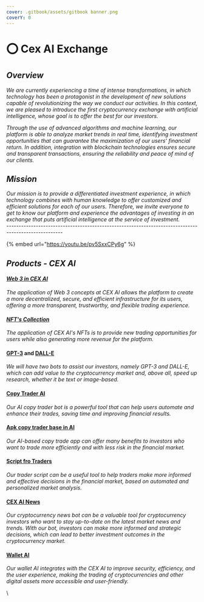```yaml
---
cover: .gitbook/assets/gitbook banner.png
coverY: 0
---
```


# ⭕ Cex AI Exchange

## _Overview_

_We are currently experiencing a time of intense transformations, in which technology has been a protagonist in the development of new solutions capable of revolutionizing the way we conduct our activities. In this context, we are pleased to introduce the first cryptocurrency exchange with artificial intelligence, whose goal is to offer the best for our investors._

_Through the use of advanced algorithms and machine learning, our platform is able to analyze market trends in real time, identifying investment opportunities that can guarantee the maximization of our users' financial return. In addition, integration with blockchain technologies ensures secure and transparent transactions, ensuring the reliability and peace of mind of our clients._

## _Mission_

_Our mission is to provide a differentiated investment experience, in which technology combines with human knowledge to offer customized and efficient solutions for each of our users. Therefore, we invite everyone to get to know our platform and experience the advantages of investing in an exchange that puts artificial intelligence at the service of investment._\
_-----------------------------------------------------------------------------------------------------_

{% embed url="https://youtu.be/pv5SxxCPy6g" %}

## _Products - CEX AI_

#### __[_Web 3 in CEX AI_](features/web-3.md)__

_The application of Web 3 concepts at CEX AI allows the platform to create a more decentralized, secure, and efficient infrastructure for its users, offering a more transparent, trustworthy, and flexible trading experience._

#### __[_NFT's Collection_](./#nfts-collection)__

_The application of CEX AI's NFTs is to provide new trading opportunities for users while also generating more revenue for the platform._

#### [GPT-3](features/bot-gpt3-ia.md) and [DALL-E ](features/bot-dall-e-ia.md)

_We will have two bots to assist our investors, namely GPT-3 and DALL-E, which can add value to the cryptocurrency market and, above all, speed up research, whether it be text or image-based._

#### [Copy Trader AI](./#copy-trader-ai)

_Our AI copy trader bot is a powerful tool that can help users automate and enhance their trades, saving time and improving financial results._

#### [Apk copy trader base in AI](./#apk-copy-trader-base-in-ai)

_Our AI-based copy trade app can offer many benefits to investors who want to trade more efficiently and with less risk in the financial market._

#### [Script fro Traders ](./#script-fro-traders)

_Our trader script can be a useful tool to help traders make more informed and effective decisions in the financial market, based on automated and personalized market analysis._

#### [CEX AI News](products/cex-ai-news.md)

_Our cryptocurrency news bot can be a valuable tool for cryptocurrency investors who want to stay up-to-date on the latest market news and trends. With our bot, investors can make more informed and strategic decisions, which can lead to better investment outcomes in the cryptocurrency market._

#### [Wallet AI](features/wallet-cex-ai.md)

_Our wallet AI integrates with the CEX AI to improve security, efficiency, and the user experience, making the trading of cryptocurrencies and other digital assets more accessible and user-friendly._

\
